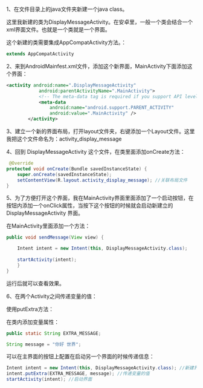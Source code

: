 ​	

1、在文件目录上的java文件夹新建一个java class。

这里我新建的类为DisplayMessageActivity。在安卓里，一般一个类会结合一个xml界面文件。也就是一个类就是一个界面。

这个新建的类需要集成AppCompatActivity方法。：

```java
extends AppCompatActivity
```



2、来到AndroidMainfest.xml文件，添加这个新界面，MainActivity下面添加这个界面：

```xml
<activity android:name=".DisplayMessageActivity"
            android:parentActivityName=".MainActivity">
            <!-- The meta-data tag is required if you support API level 15 and lower -->
            <meta-data
                android:name="android.support.PARENT_ACTIVITY"
                android:value=".MainActivity" />
        </activity>
```

3、建立一个新的界面布局，打开layout文件夹，右键添加一个Layout文件。这里我把这个文件命名为：activity_display_message

4、回到 DisplayMessageActivity 这个文件，在类里面添加onCreate方法：

```java
 @Override
protected void onCreate(Bundle savedInstanceState) {
    super.onCreate(savedInstanceState);
    setContentView(R.layout.activity_display_message); //关联布局文件
}
```

5、为了方便打开这个界面，我在MainActivity界面里面添加了一个启动按钮，在按钮内添加一个onClick属性，当按下这个按钮的时候就会启动新建立的 DisplayMessageActivity 界面。

在MainActivity里面添加一个方法：

```java
public void sendMessage(View view) {

    Intent intent = new Intent(this, DisplayMessageActivity.class);
    
	startActivity(intent);
    }
}
```

运行后就可以查看效果。

6、在两个Activity之间传递变量的值：

使用putExtra方法：

在类内添加变量属性：

```java
public static String EXTRA_MESSAGE;

String message = "你好 世界";
```

可以在主界面的按钮上配置在启动另一个界面的时候传递信息：

```java
Intent intent = new Intent(this, DisplayMessageActivity.class); //新建界面activity对象
intent.putExtra(EXTRA_MESSAGE, message); //传递变量的值
startActivity(intent); //启动界面
```



